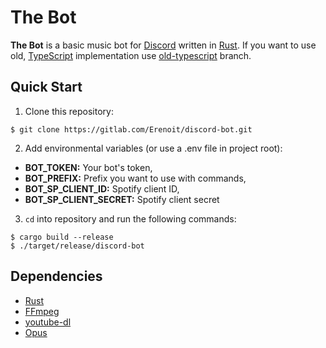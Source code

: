 # The Bot
**The Bot** is a basic music bot for [Discord](https://discord.com/) written in [Rust](https://www.rust-lang.org/). If you want to use old, [TypeScript](https://www.typescriptlang.org/) implementation use [old-typescript](https://gitlab.com/Erenoit/discord-bot/-/tree/old-typescript) branch.

## Quick Start
1. Clone this repository:
```shell
$ git clone https://gitlab.com/Erenoit/discord-bot.git
```

2. Add environmental variables (or use a .env file in project root):

- **BOT_TOKEN:** Your bot's token,
- **BOT_PREFIX:** Prefix you want to use with commands,
- **BOT_SP_CLIENT_ID:** Spotify client ID,
- **BOT_SP_CLIENT_SECRET:** Spotify client secret

3. `cd` into repository and run the following commands:
```shell
$ cargo build --release
$ ./target/release/discord-bot
```

## Dependencies
- [Rust](https://www.rust-lang.org/)
- [FFmpeg](https://www.ffmpeg.org/download.html)
- [youtube-dl](https://youtube-dl.org/)
- [Opus](https://opus-codec.org/)
